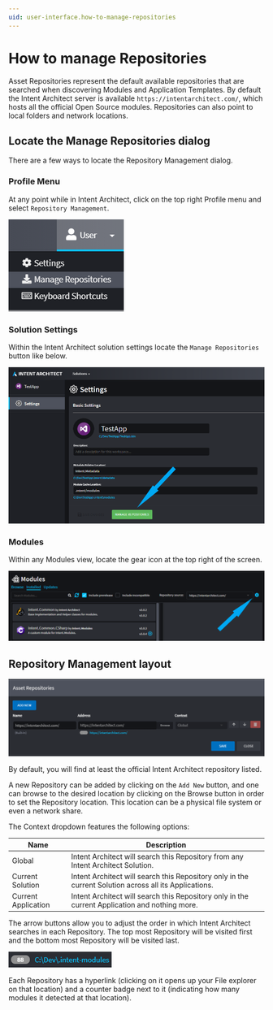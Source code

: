 ```yaml
---
uid: user-interface.how-to-manage-repositories
---
```

# How to manage Repositories

Asset Repositories represent the default available repositories that are searched when discovering Modules and Application Templates. By default the Intent Architect server is available `https://intentarchitect.com/`, which hosts all the official Open Source modules. Repositories can also point to local folders and network locations.

## Locate the Manage Repositories dialog

There are a few ways to locate the Repository Management dialog.

### Profile Menu

At any point while in Intent Architect, click on the top right Profile menu and select `Repository Management`.

![Profile Menu](images/menu-manage-repositories.png)

### Solution Settings

Within the Intent Architect solution settings locate the `Manage Repositories` button like below.

![Solution Settings](images/solution-manage-repositories.png)

### Modules

Within any Modules view, locate the gear icon at the top right of the screen.

![Modules](images/modules-manage-repositories.png)

## Repository Management layout

![Default Layout](images/repository-management-diaglog-default.png)

By default, you will find at least the official Intent Architect repository listed.

A new Repository can be added by clicking on the `Add New` button, and one can browse to the desired location by clicking on the Browse button in order to set the Repository location. This location can be a physical file system or even a network share.

The Context dropdown features the following options:

| Name | Description |
|-|-|
| Global | Intent Architect will search this Repository from any Intent Architect Solution. |
| Current Solution | Intent Architect will search this Repository only in the current Solution across all its Applications. |
| Current Application | Intent Architect will search this Repository only in the current Application and nothing more. |

The arrow buttons allow you to adjust the order in which Intent Architect searches in each Repository. The top most Repository will be visited first and the bottom most Repository will be visited last.

![Location and Status](images/repository-location-and-status.png)

Each Repository has a hyperlink (clicking on it opens up your File explorer on that location) and a counter badge next to it (indicating how many modules it detected at that location).
